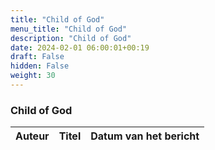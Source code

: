 ```yaml
---
title: "Child of God"
menu_title: "Child of God"
description: "Child of God"
date: 2024-02-01 06:00:01+00:19
draft: False
hidden: False
weight: 30
---
```

### Child of God

**Auteur** | **Titel** | **Datum van het bericht**
---|---|---

